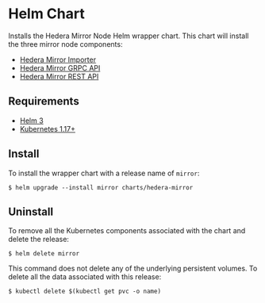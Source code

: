 # Helm Chart

Installs the Hedera Mirror Node Helm wrapper chart. This chart will install the three mirror node components:

- [Hedera Mirror Importer](hedera-mirror-importer)
- [Hedera Mirror GRPC API](hedera-mirror-importer)
- [Hedera Mirror REST API](hedera-mirror-importer)

## Requirements

- [Helm 3](https://helm.sh)
- [Kubernetes 1.17+](https://kubernetes.io)

## Install

To install the wrapper chart with a release name of `mirror`:

```shell script
$ helm upgrade --install mirror charts/hedera-mirror
```

## Uninstall

To remove all the Kubernetes components associated with the chart and delete the release:

```shell script
$ helm delete mirror
```

This command does not delete any of the underlying persistent volumes. To delete all the data associated with this release:

```shell script
$ kubectl delete $(kubectl get pvc -o name)
```
